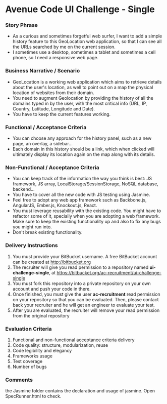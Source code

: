 # Avenue Code UI Challenge - Single #

### Story Phrase ###
* As a curious and sometimes forgetful web surfer, I want to add a simple history feature to this GeoLocation web application, so that I can see all the URLs searched by me on the current session.
* I sometimes use a desktop, sometimes a tablet and sometimes a cell phone, so I need a responsive web page.

### Business Narrative / Scenario ###
* GeoLocation is a working web application which aims to retrieve details about the user's location, as well to point out on a map the physical location of websites from their domain.
* You need to augment Geolocation by providing the history of all the domains typed in by the user, with the most critical info (URL, IP, Country, Latitude, Longitude and Date).
* You have to keep the current features working.

### Functional / Acceptance Criteria ###
* You can choose any approach for the history panel, such as a new page, an overlay, a sidebar...
* Each domain in this history should be a link, which when clicked will ultimately display its location again on the map along with its details.

### Non-Functional / Acceptance Criteria ###
* You can keep track of the information the way you think is best: JS framework, JS array, LocalStorage/SessionStorage, NoSQL database, backend...
* You have to cover all the new code with JS testing using Jasmine.
* Feel free to adopt any web app framework such as Backbone.js, AngularJS, Ember.js, Knockout.js, React.
* You must leverage reusability with the existing code. You might have to refactor some of it, specially when you are adopting a web framework. Make sure to keep the existing functionality up and also to fix any bugs you might run into.
* Don't break existing functionality.

### Delivery Instructions ###
1. You must provide your BitBucket username. A free BitBucket account can be created at http://bitbucket.org
1. The recruiter will give you read permission to a repository named **ui-challenge-single**, at https://bitbucket.org/ac-recruitment/ui-challenge-single
1. You must fork this repository into a private repository on your own account and push your code in there.
1. Once finished, you must give the user **ac-recruitment** read permission on your repository so that you can be evaluated. Then, please contact back your recruiter and he will get an engineer to evaluate your test.
1. After you are evaluated, the recruiter will remove your read permission from the original repository

### Evaluation Criteria ###
1. Functional and non-functional acceptance criteria delivery
1. Code quality: structure, modularization, reuse
1. Code legibility and elegancy
1. Frameworks usage
1. Test coverage
1. Number of bugs

### Comments

the Jasmine folder contains the declaration and usage of jasmine. Open SpecRunner.html to check.